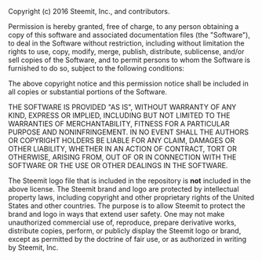 Copyright (c) 2016 Steemit, Inc., and contributors.

Permission is hereby granted, free of charge, to any person obtaining a copy of this software and associated documentation files (the "Software"), to deal in the Software without restriction, including without limitation the rights to use, copy, modify, merge, publish, distribute, sublicense, and/or sell copies of the Software, and to permit persons to whom the Software is furnished to do so, subject to the following conditions:

The above copyright notice and this permission notice shall be included in all copies or substantial portions of the Software.

THE SOFTWARE IS PROVIDED "AS IS", WITHOUT WARRANTY OF ANY KIND, EXPRESS OR IMPLIED, INCLUDING BUT NOT LIMITED TO THE WARRANTIES OF MERCHANTABILITY, FITNESS FOR A PARTICULAR PURPOSE AND NONINFRINGEMENT. IN NO EVENT SHALL THE AUTHORS OR COPYRIGHT HOLDERS BE LIABLE FOR ANY CLAIM, DAMAGES OR OTHER LIABILITY, WHETHER IN AN ACTION OF CONTRACT, TORT OR OTHERWISE, ARISING FROM, OUT OF OR IN CONNECTION WITH THE SOFTWARE OR THE USE OR OTHER DEALINGS IN THE SOFTWARE.

The Steemit logo file that is included in the repository is **not** included in the above license. The Steemit brand and logo are protected by intellectual property laws, including copyright and other proprietary rights of the United States and other countries. The purpose is to allow Steemit to protect the brand and logo in ways that extend user safety. One may not make unauthorized commercial use of, reproduce, prepare derivative works, distribute copies, perform, or publicly display the Steemit logo or brand, except as permitted by the doctrine of fair use, or as authorized in writing by Steemit, Inc.
